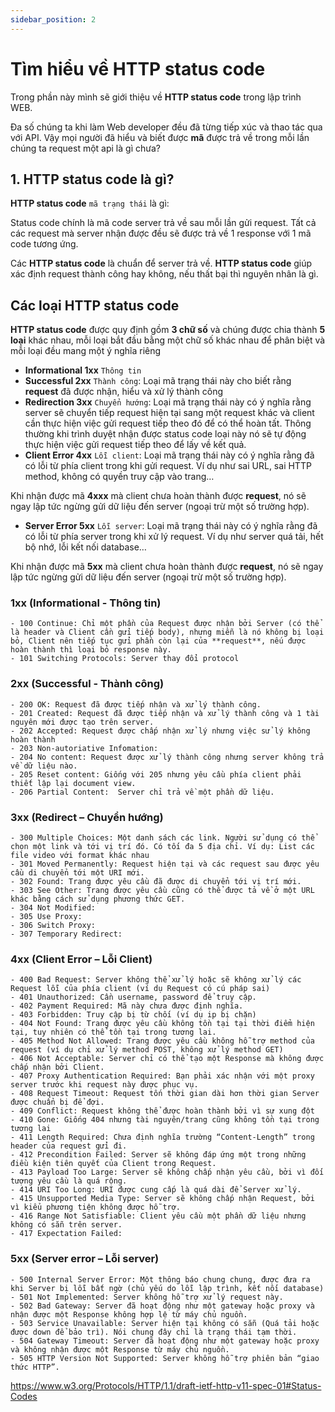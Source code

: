 ```yaml
---
sidebar_position: 2
---
```


# Tìm hiểu về HTTP status code
Trong phần này mình sẽ giới thiệu về **HTTP status code** trong lập trình WEB.

Đa số chúng ta khi làm Web developer đều đã từng tiếp xúc và thao tác qua với API. Vậy mọi người đã hiểu và biết được **mã** được trả về trong mỗi lần chúng ta request một api là gì chưa?


## 1. **HTTP status code** là gì?
**HTTP status code** `mã trạng thái` là gì:

Status code chính là mã code server trả về sau mỗi lần gửi request. Tất cả các request mà server nhận được đều sẽ được trả về 1 response với 1 mã code tương ứng.

Các **HTTP status code** là chuẩn để server trả về. **HTTP status code** giúp xác định request thành công hay không, nếu thất bại thì nguyên nhân là gì.
## Các loại HTTP status code
**HTTP status code** được quy định gồm **3 chữ số** và chúng được chia thành **5 loại** khác nhau, mỗi loại bắt đầu bằng một chữ số khác nhau để phân biệt và mỗi loại đều mang một ý nghĩa riêng

  - **Informational 1xx** `Thông tin`
  - **Successful 2xx** `Thành công`: Loại mã trạng thái này cho biết rằng **request** đã được nhận, hiểu và xử lý thành công
  - **Redirection 3xx** `Chuyển hướng`: Loại mã trạng thái này có ý nghĩa rằng server sẽ chuyển tiếp request hiện tại sang một request khác và client cần thực hiện việc gửi request tiếp theo đó để có thể hoàn tất. Thông thường khi trình duyệt nhận được status code loại này nó sẽ tự động thực hiện việc gửi request tiếp theo để lấy về kết quả.
  - **Client Error 4xx** `Lỗi client`: Loại mã trạng thái này có ý nghĩa rằng đã có lỗi từ phía client trong khi gửi request. Ví dụ như sai URL, sai HTTP method, không có quyền truy cập vào trang…

  Khi nhận được mã **4xxx** mà client chưa hoàn thành được **request**, nó sẽ ngay lập tức ngừng gửi dữ liệu đến server (ngoại trừ một số trường hợp).
  - **Server Error 5xx** `Lỗi server`: Loại mã trạng thái này có ý nghĩa rằng đã có lỗi từ phía server trong khi xử lý request. Ví dụ như server quá tải, hết bộ nhớ, lỗi kết nối database…

  Khi nhận được mã **5xx** mà client chưa hoàn thành được **request**, nó sẽ ngay lập tức ngừng gửi dữ liệu đến server (ngoại trừ một số trường hợp).
  ### 1xx (Informational - Thông tin)
    - 100 Continue: Chỉ một phần của Request được nhận bởi Server (có thể là header và Client cần gửi tiếp body), nhưng miễn là nó không bị loại bỏ, Client nên tiếp tục gửi phần còn lại của **request**, nếu được hoàn thành thì loại bỏ response này.
    - 101 Switching Protocols: Server thay đổi protocol 
  ### 2xx (Successful - Thành công)
    - 200 OK: Request đã được tiếp nhận và xử lý thành công.
    - 201 Created: Request đã được tiếp nhận và xử lý thành công và 1 tài nguyên mới được tạo trên server.
    - 202 Accepted: Request được chấp nhận xử lý nhưng việc sử lý không hoàn thành
    - 203 Non-autoriative Infomation:
    - 204 No content: Request được xử lý thành công nhưng server không trả về dữ liệu nào.
    - 205 Reset content: Giống với 205 nhưng yêu cầu phía client phải thiết lập lại document view.
    - 206 Partial Content:  Server chỉ trả về một phần dữ liệu.
  ### 3xx (Redirect – Chuyển hướng)
    - 300 Multiple Choices: Một danh sách các link. Người sử dụng có thể chọn một link và tới vị trí đó. Có tối đa 5 địa chỉ. Ví dụ: List các file video với format khác nhau
    - 301 Moved Permanently: Request hiện tại và các request sau được yêu cầu di chuyển tới một URI mới.
    - 302 Found: Trang được yêu cầu đã được di chuyển tới vị trí mới.
    - 303 See Other: Trang được yêu cầu cũng có thể được tả về ở một URL khác bằng cách sử dụng phương thức GET.
    - 304 Not Modified:
    - 305 Use Proxy:
    - 306 Switch Proxy:
    - 307 Temporary Redirect:
  ### 4xx (Client Error – Lỗi Client)
    - 400 Bad Request: Server không thể xử lý hoặc sẽ không xử lý các Request lỗi của phía client (ví dụ Request có cú pháp sai)
    - 401 Unauthorized: Cần username, password để truy cập.
    - 402 Payment Required: Mã này chưa được định nghĩa.
    - 403 Forbidden: Truy cập bị từ chối (ví dụ ip bị chặn)
    - 404 Not Found: Trang được yêu cầu không tồn tại tại thời điểm hiện tại, tuy nhiên có thể tồn tại trong tương lai.
    - 405 Method Not Allowed: Trang được yêu cầu không hỗ trợ method của request (ví dụ chỉ xử lý method POST, không xử lý method GET)
    - 406 Not Acceptable: Server chỉ có thể tạo một Response mà không được chấp nhận bởi Client.
    - 407 Proxy Authentication Required: Bạn phải xác nhận với một proxy server trước khi request này được phục vụ.
    - 408 Request Timeout: Request tốn thời gian dài hơn thời gian Server được chuẩn bị để đợi.
    - 409 Conflict: Request không thể được hoàn thành bởi vì sự xung đột
    - 410 Gone: Giống 404 nhưng tài nguyên/trang cũng không tồn tại trong tương lai
    - 411 Length Required: Chưa định nghĩa trường “Content-Length” trong header của request gửi đi.
    - 412 Precondition Failed: Server sẽ không đáp ứng một trong những điều kiện tiên quyết của Client trong Request.
    - 413 Payload Too Large: Server sẽ không chấp nhận yêu cầu, bởi vì đối tượng yêu cầu là quá rộng.
    - 414 URI Too Long: URI được cung cấp là quá dài để Server xử lý.
    - 415 Unsupported Media Type: Server sẽ không chấp nhận Request, bởi vì kiểu phương tiện không được hỗ trợ.
    - 416 Range Not Satisfiable: Client yêu cầu một phần dữ liệu nhưng không có sẵn trên server.
    - 417 Expectation Failed:
  ### 5xx (Server error – Lỗi server)
    - 500 Internal Server Error: Một thông báo chung chung, được đưa ra khi Server bị lỗi bất ngờ (chủ yếu do lỗi lập trình, kết nối database)
    - 501 Not Implemented: Server không hỗ trợ xử lý request này.
    - 502 Bad Gateway: Server đã hoạt động như một gateway hoặc proxy và nhận được một Response không hợp lệ từ máy chủ nguồn.
    - 503 Service Unavailable: Server hiện tại không có sẵn (Quá tải hoặc được down để bảo trì). Nói chung đây chỉ là trạng thái tạm thời.
    - 504 Gateway Timeout: Server đã hoạt động như một gateway hoặc proxy và không nhận được một Response từ máy chủ nguồn.
    - 505 HTTP Version Not Supported: Server không hỗ trợ phiên bản “giao thức HTTP”.

https://www.w3.org/Protocols/HTTP/1.1/draft-ietf-http-v11-spec-01#Status-Codes